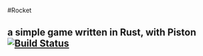 #Rocket
## a simple game written in Rust, with Piston   [![Build Status](https://travis-ci.org/zakkor/rocket.svg?branch=master)](https://travis-ci.org/zakkor/rocket)
